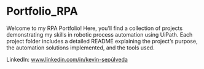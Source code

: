 # Portfolio_RPA
Welcome to my RPA Portfolio! Here, you’ll find a collection of projects demonstrating my skills in robotic process automation using UiPath. Each project folder includes a detailed README explaining the project’s purpose, the automation solutions implemented, and the tools used.

LinkedIn: www.linkedin.com/in/kevin-sepúlveda

